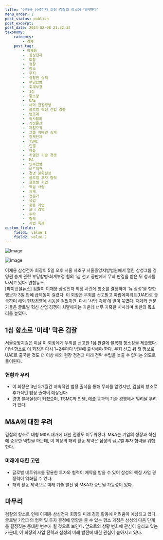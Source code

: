 ```yaml
---
title: '이재용 삼성전자 회장 검찰의 항소에 대비하다'
menu_order: 1
post_status: publish
post_excerpt: 
post_date: 2024-02-08 21:32:32
taxonomy:
    category:
        - 경제
    post_tag:
        - 이재용
        -  삼성전자
        -  회장
        -  검찰
        -  항소
        -  무죄
        -  경영권 승계
        -  부당합병
        -  회계부정
        -  1심
        -  항소장
        -  UAE
        -  해외 현장경영
        -  글로벌 혁신 산업 경쟁
        -  법조계
        -  형사합의
        -  삼성물산
        -  제일모직
        -  그룹 지배권 승계
        -  경제단체
        -  TSMC
        -  인텔
        -  애플
        -  치열한 기술 경쟁
        -  MA
        -  인수합병
        -  네트워크
        -  경영 불확실성
        -  글로벌 투자 협력
        -  글로벌 기업
        -  핵심 사업
        -  재계
        -  전문가
        -  유럽
        -  중동 기업
        -  오너 경영
        -  투자
        -  협력
        -  사법 족쇄
custom_fields:
    field1: value 1
    field2: value 2
---
```


![Image](https://imgnews.pstatic.net/image/014/2024/02/08/0005140574_001_20240208181604365.jpg?type=w647)

![Image](https://imgnews.pstatic.net/image/014/2024/02/08/0005140574_002_20240208181604431.jpg?type=w647)

이재용 삼성전자 회장이 5일 오후 서울 서초구 서울중앙지방법원에서 열린 삼성그룹 경영권 승계 관련 부당합병·회계부정 혐의 1심 선고 공판에서 무죄 판결을 받은 뒤 청사를 나서고 있다. 연합뉴스  
[파이낸셜뉴스] 검찰이 이재용 삼성전자 회장 사건에 항소를 결정하며 '뉴 삼성'을 향한 행보가 3일 만에 급제동이 걸렸다. 이 회장은 무죄를 선고받고 아랍에미리트(UAE)로 출국하며 해외 현장경영에 시동을 걸었지만, 다시 '사법 족쇄'에 발이 묶였다. 재계와 전문가들은 글로벌 혁신 산업 경쟁이 치열해지는 가운데 너무 가혹한 처사라며 비판의 목소리를 높였다.  
## 1심 항소로 '미래' 막은 검찰  
서울중앙지검은 이날 이 회장에게 무죄를 선고한 1심 판결에 불복해 항소장을 제출했다. 이번 항소로 이 회장은 다시 1~2주마다 법원에 출석해야 한다. 무죄 선고 뒤 첫 행보로 UAE로 출국한 것도 더 이상 해외 현장 점검과 미래 전략 수립을 늦출 수 없다는 의도로 풀이된다.  
### 현황과 우려  
- 이 회장은 3년 5개월간 지속적인 법정 출석을 통해 무죄를 얻었지만, 검찰의 항소로 추가적인 법정 출석이 예상된다.
- 경영 불확실성이 커졌으며, TSMC와 인텔, 애플 등과의 기술 경쟁에서 밀려날 우려가 있다.
## M&A에 대한 우려  
검찰의 항소로 대형 M&A 재개에 대한 전망도 어두워졌다. M&A는 기업의 성장과 혁신에 중요한 역할을 하는데, 이 회장의 해외 활동 제약은 삼성의 글로벌 투자 협력을 위협한다.  
### 미래에 대한 고민  
- 글로벌 네트워크를 활용한 투자와 협력이 제약을 받을 수 있어 삼성의 핵심 사업 경쟁력이 약화될 수 있다.
- 해외 활동 제약으로 미래 기술 발전 및 M&A가 중단될 가능성이 있다.
## 마무리  
검찰의 항소로 인해 이재용 삼성전자 회장의 미래 경영 활동에 어려움이 예상되고 있다. 글로벌 기업과의 협력 및 투자 결정에 영향을 줄 수 있는 항소 과정은 삼성의 다음 단계를 결정짓는 중대한 변수가 될 것으로 보인다. 앞으로의 상황 변화에 관심이 쏠리고 있는 가운데, 이 회장의 사업 전략과 삼성의 미래 발전에 대한 관심이 높아지고 있다.
